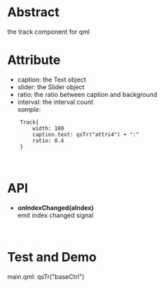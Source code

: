# Abstract
the track component for qml  

# Attribute
* caption: the Text object  
* slider: the Slider object  
* ratio: the ratio between caption and background  
* interval: the interval count  
_sample_:  
```
    Track{
        width: 180
        caption.text: qsTr("attri4") + ":"
        ratio: 0.4
    }
```  
</br>

# API
* **onIndexChanged(aIndex)**  
emit index changed signal  
</br>

# Test and Demo
main.qml: qsTr("baseCtrl")  
</br>